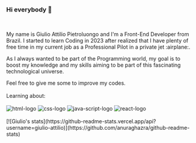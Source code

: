 ### Hi everybody :raising_hand:
<br>
<p>My name is Giulio Attilio Pietroluongo and I'm a Front-End Developer from Brazil. I started to learn Coding in 2023 after realized that I have plenty of free time in my current job as a Professional Pilot in a private jet :airplane:. 
<p>As I always wanted to be part of the Programming world, my goal is to boost my knowledge and my skills aiming to be part of this fascinating technological universe. 
<p>Feel free to give me some to improve my codes.
<br>
<br>
Learning about:
<br>
<br>
<img src="https://img.shields.io/badge/HTML5-E34F26?style=for-the-badge&logo=html5&logoColor=white" alt="html-logo">
<img src="https://img.shields.io/badge/CSS3-1572B6?style=for-the-badge&logo=css3&logoColor=white" alt="css-logo">
<img src="https://img.shields.io/badge/JavaScript-323330?style=for-the-badge&logo=javascript&logoColor=F7DF1E" alt="java-script-logo">
<img src="https://img.shields.io/badge/React-20232A?style=for-the-badge&logo=react&logoColor=61DAFB" alt="react-logo">
<br>
<br>
[![Giulio's stats](https://github-readme-stats.vercel.app/api?username=giulio-attilio)](https://github.com/anuraghazra/github-readme-stats)



